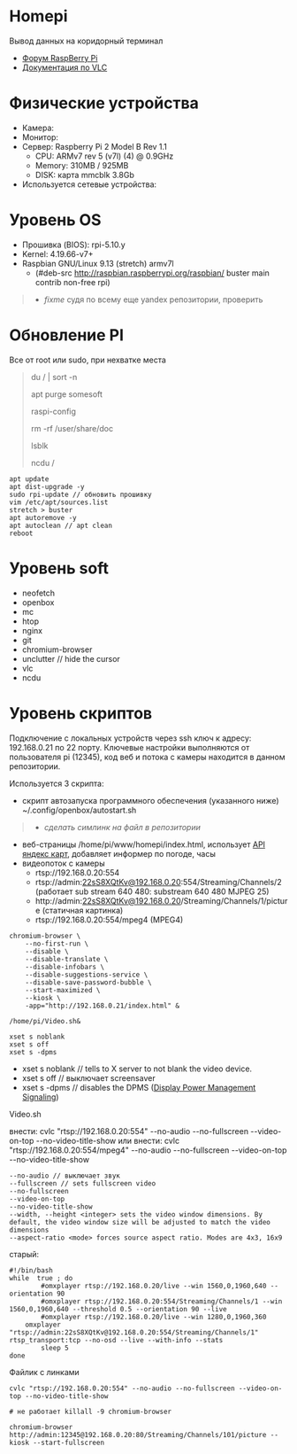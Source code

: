 # Homepi

Вывод данных на коридорный терминал

* [Форум RaspBerry Pi](https://www.raspberrypi.org/forums/)
* [Документация по VLC](https://wiki.videolan.org/Documentation:Command_line/)

# Физические устройства

* Камера:
* Монитор:
* Сервер: Raspberry Pi 2 Model B Rev 1.1
  * CPU: ARMv7 rev 5 (v7l) (4) @ 0.9GHz
  * Memory: 310MB / 925MB
  * DISK: карта mmcblk 3.8Gb
* Используется сетевые устройства:

# Уровень OS

* Прошивка (BIOS): rpi-5.10.y
* Kernel: 4.19.66-v7+
* Raspbian GNU/Linux 9.13 (stretch) armv7l
  * (#deb-src http://raspbian.raspberrypi.org/raspbian/ buster main contrib non-free rpi)
>  * *fixme* судя по всему еще yandex репозитории, проверить

# Обновление PI

Все от root или sudo, при нехватке места
> du / | sort -n
> 
> apt purge somesoft
> 
> raspi-config
> 
> rm -rf /user/share/doc
> 
> lsblk
> 
> ncdu /

```
apt update
apt dist-upgrade -y
sudo rpi-update // обновить прошивку
vim /etc/apt/sources.list
stretch > buster
apt autoremove -y
apt autoclean // apt clean
reboot
```

# Уровень soft

* neofetch
* openbox
* mc
* htop
* nginx
* git
* chromium-browser
* unclutter // hide the cursor
* vlc
* ncdu

# Уровень скриптов

Подключение с локальных устройств через ssh ключ к адресу: 192.168.0.21 по 22 порту. Ключевые настройки выполняются от пользователя pi (12345), код веб и потока с камеры находится в данном репозитории.

Используется 3 скрипта:
* скрипт автозапуска программного обеспечения (указанного ниже) ~/.config/openbox/autostart.sh
> * *сделать симлинк на файл в репозитории*
* веб-страницы /home/pi/www/homepi/index.html, использует [API яндекс карт](https://yandex.ru/dev/maps/jsapi/doc/2.1/dg/concepts/load.html), добавляет информер по погоде, часы
* видеопоток с камеры
  * rtsp://192.168.0.20:554
  * rtsp://admin:22sS8XQtKv@192.168.0.20:554/Streaming/Channels/2 (работает sub stream 640 480: substream 640 480 MJPEG 25)
  * http://admin:22sS8XQtKv@192.168.0.20/Streaming/Channels/1/picture (статичная картинка)
  * rtsp://192.168.0.20:554/mpeg4 (MPEG4)

```
chromium-browser \
    --no-first-run \
    --disable \
    --disable-translate \
    --disable-infobars \
    --disable-suggestions-service \
    --disable-save-password-bubble \
    --start-maximized \
    --kiosk \
    -app="http://192.168.0.21/index.html" &

/home/pi/Video.sh&

xset s noblank
xset s off
xset s -dpms
```
* xset s noblank // tells to X server to not blank the video device.
* xset s off // выключает screensaver
* xset s -dpms // disables the DPMS ([Display Power Management Signaling](https://en.wikipedia.org/wiki/VESA_Display_Power_Management_Signaling))

Video.sh

внести: cvlc "rtsp://192.168.0.20:554" --no-audio --no-fullscreen --video-on-top --no-video-title-show
или внести: cvlc "rtsp://192.168.0.20:554/mpeg4" --no-audio --no-fullscreen --video-on-top --no-video-title-show

```
--no-audio // выключает звук
--fullscreen // sets fullscreen video
--no-fullscreen
--video-on-top
--no-video-title-show
--width, --height <integer> sets the video window dimensions. By default, the video window size will be adjusted to match the video dimensions
--aspect-ratio <mode> forces source aspect ratio. Modes are 4x3, 16x9

```

старый:
```
#!/bin/bash
while  true ; do
        #omxplayer rtsp://192.168.0.20/live --win 1560,0,1960,640 --orientation 90
        #omxplayer rtsp://192.168.0.20:554/Streaming/Channels/1 --win 1560,0,1960,640 --threshold 0.5 --orientation 90 --live
        #omxplayer rtsp://192.168.0.20/live --win 1280,0,1960,360
	omxplayer "rtsp://admin:22sS8XQtKv@192.168.0.20:554/Streaming/Channels/1" rtsp_transport:tcp --no-osd --live --with-info --stats
        sleep 5
done
```

Файлик с линками
```
cvlc "rtsp://192.168.0.20:554" --no-audio --no-fullscreen --video-on-top --no-video-title-show

# не работает killall -9 chromium-browser

chromium-browser http://admin:12345@192.168.0.20:80/Streaming/Channels/101/picture --kiosk --start-fullscreen
```
